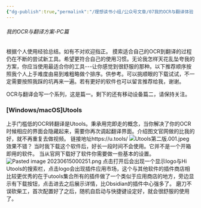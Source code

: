 ```yaml
---
{"dg-publish":true,"permalink":"/理想读书小组/公众号文章/07我的OCR与翻译体验（Windows｜MacOS｜iOS）/"}
---
```


###### 我的OCR与翻译方案-PC篇

根据个人使用经验总结。如有不对欢迎指正。
摸索适合自己的OCR到翻译的过程仍在不断的尝试新工具。希望更符合自己的使用习惯。无论我怎样天花乱坠夸我的方案，你应当使用最适合你的工具---让你感觉到很舒服的那种。以下推荐顺序按照我个人上手难度由易到难粗略做个排序。供参考。可以挑顺眼的下载试试，不一定需要按照我踩的坑再来一遍。若有更好的软件也可以留言推荐给我，谢谢。

OCR与翻译会写一个系列，这是篇一。剩下的还有移动设备篇二，请保持关注。

### [Windows/macOS]Utools

上手门槛低的OCR转翻译是Utools。秉承用完即走的概念，当你解决了你的OCR时候相应的界面会隐藏起来，需要你再次调起翻译界面。介绍图文官网做的比我的好，就不再重复去做视频。
链接地址https://u.tools/
![Utools第二版.001.jpeg](/img/user/Utools%E7%AC%AC%E4%BA%8C%E7%89%88.001.jpeg)
效果不错？
当时我下载这个软件后，好长一段时间不会使用。它并不是一个开箱即用的软件。
当从官网下载好了软件你需要做一些基本的设置。
![Pasted image 20230615000251.png](/img/user/Pasted%20image%2020230615000251.png)
点击打开后会出现一个显示logo与Hi Utools的搜索栏，点击logo会出现插件应用市场，这个与其他软件的插件商店相比较更优秀的在于utools集合所有的插件做了一个类似于应用商店的地方，旁边显示有下载按钮，点击进去之后展示详情，比Obsidian的插件中心强多了。
磨刀不误砍柴工，首次配置好了之后，随机自启动与快捷键设定好，就会很舒服的使用了。


